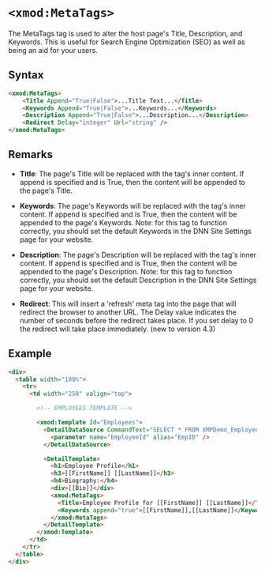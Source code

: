 # `<xmod:MetaTags>`

The MetaTags tag is used to alter the host page's Title, Description, and Keywords. This is useful for Search Engine Optimization (SEO) as well as being an aid for your users.

## Syntax
```html
<xmod:MetaTags>
    <Title Append="True|False">...Title Text...</Title>
    <Keywords Append="True|False">...Keywords...</Keywords>
    <Description Append="True|False">...Description...</Description>
    <Redirect Delay="integer" Url="string" />
</xmod:MetaTags>
```

## Remarks

*   **Title**: The page's Title will be replaced with the tag's inner content. If append is specified and is True, then the content will be appended to the page's Title.  

*   **Keywords**: The page's Keywords will be replaced with the tag's inner content. If append is specified and is True, then the content will be appended to the page's Keywords. Note: for this tag to function correctly, you should set the default Keywords in the DNN Site Settings page for your website.  

*   **Description**: The page's Description will be replaced with the tag's inner content. If append is specified and is True, then the content will be appended to the page's Description. Note: for this tag to function correctly, you should set the default Description in the DNN Site Settings page for your website.  

*   **Redirect**: This will insert a 'refresh' meta tag into the page that will redirect the browser to another URL. The Delay value indicates the number of seconds before the redirect takes place. If you set delay to 0 the redirect will take place immediately. (new to version 4.3)  

## Example
```html {18-21}
<div>
  <table width="100%">
    <tr>
      <td width="250" valign="top">

        <!-- EMPLOYEES TEMPLATE -->

        <xmod:Template Id="Employees">
          <DetailDataSource CommandText="SELECT * FROM XMPDemo_Employees WHERE EmployeeId = @EmpID">
            <parameter name="EmployeeId" alias="EmpID" />
          </DetailDataSource>

          <DetailTemplate>
            <h1>Employee Profile</h1>
            <h3>[[FirstName]] [[LastName]]</h3>
            <h4>Biography:</h4>
            <div>[[Bio]]</div>
            <xmod:MetaTags>
              <Title>Employee Profile for [[FirstName]] [[LastName]]</Title>
              <Keywords append="true">[[FirstName]],[[LastName]]</Keywords>
            </xmod:MetaTags>
          </DetailTemplate>
        </xmod:Template>
      </td>
    </tr>
  </table>
</div>
```
